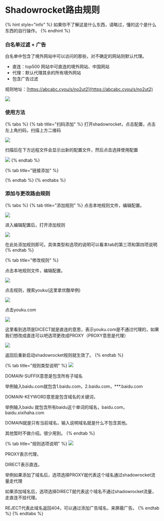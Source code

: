 # Shadowrocket路由规则

{% hint style="info" %}
如果你不了解这是什么东西，请略过，懂的这个是什么东西的自行操作。
{% endhint %}

### 白名单过滤 + 广告

白名单中包含了境外网站中可以访问的那些，对不确定的网站则默认代理。

* 直连：top500 网站中可直连的境外网站、中国网站
* 代理：默认代理其余的所有境外网站
* 包含广告过滤

规则地址：[https://abcabc.cyou/s/no2ut2](https://abcabc.cyou/s/no2ut2)

![](../.gitbook/assets/image%20%2819%29.png)

### 使用方法

{% tabs %}
{% tab title="扫码添加" %}
打开shadowrocket，点击配置，点击左上角扫码，扫描上方二维码

![](../.gitbook/assets/image%20%288%29.png)

扫描后在下方远程文件会显示出新的配置文件，然后点击选择使用配置

![](../.gitbook/assets/image%20%287%29.png)
{% endtab %}

{% tab title="链接添加" %}

{% endtab %}
{% endtabs %}

### 添加与更改路由规则

{% tabs %}
{% tab title="添加规则" %}
点击本地规则文件，编辑配置。

![](../.gitbook/assets/image%20%2812%29.png)

进入编辑配置后，打开添加规则

![](../.gitbook/assets/image%20%2814%29.png)

在此处添加规则即可。具体类型和选项的说明可以看本tab的第三项和第四项说明
{% endtab %}

{% tab title="修改规则" %}


点击本地规则文件，编辑配置。

![](../.gitbook/assets/image%20%2812%29.png)

点击规则，搜索youku\(这里拿优酷举例\)

![](../.gitbook/assets/image%20%2813%29.png)

点击youku.com 

![](../.gitbook/assets/image%20%286%29.png)

这里看到选项是DICECT就是直连的意思，表示youku.com是不通过代理的，如果我们想改成直连可以吧选项更改成PROXY（PROXY意思是代理）

![](../.gitbook/assets/image%20%2810%29.png)

返回后重新启动shadowrocket规则就生效了。
{% endtab %}

{% tab title="规则类型说明" %}
![](../.gitbook/assets/image%20%2816%29.png)

DOMAIN-SUFFIX意思是包含所有子域名

举例输入baidu.com就包含1.baidu.com，2.baidu.com，\*\*\*.baidu.com

DOMAIN-KEYWORD意思是包含域名的关键词，

举例输入baidu 就包含所有baidu这个单词的域名，baidu.com，baidu.xixihaha.com

DOMAIN就是只有当前域名，输入说明域名就是什么不包含其他。

其他暂时不做介绍。很少用到。
{% endtab %}

{% tab title="规则选项说明" %}
![](../.gitbook/assets/image%20%2815%29.png)

PROXY表示代理，

DIRECT表示直连。

举例如果添加了域名后，选项选择PROXY就代表这个域名通过shadowrocket流量走代理

如果添加域名后，选项选择DIRECT就代表这个域名不通过shadowrocket流量，走直连不挂代理。

REJECT代表此域名返回404，可以通过添加广告域名，来屏蔽广告。
{% endtab %}
{% endtabs %}

